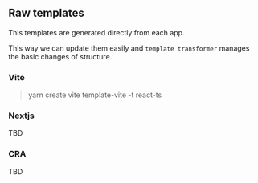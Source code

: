 ## Raw templates

This templates are generated directly from each app.

This way we can update them easily and `template transformer` manages the basic changes of structure.

### Vite 

> yarn create vite template-vite -t react-ts

### Nextjs

TBD

### CRA

TBD
